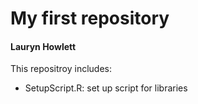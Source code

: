 # My first repository

#### Lauryn Howlett

This repositroy includes:

-   SetupScript.R: set up script for libraries
